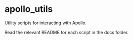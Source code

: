# apollo_utils
Utility scripts for interacting with Apollo.

Read the relevant README for each script in the docs folder.
